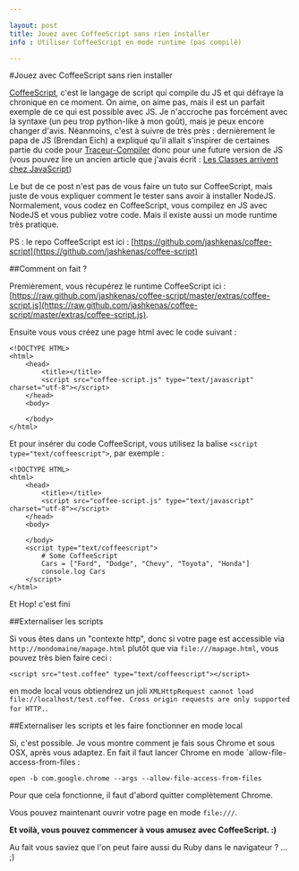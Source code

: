 ```yaml
---

layout: post
title: Jouez avec CoffeeScript sans rien installer
info : Utiliser CoffeeScript en mode runtime (pas compilé)

---
```


#Jouez avec CoffeeScript sans rien installer

[CoffeeScript](http://jashkenas.github.com/coffee-script/), c'est le langage de script qui compile du JS et qui défraye la chronique en ce moment. On aime, on aime pas, mais il est un parfait exemple de ce qui est possible avec JS. Je n'accroche pas forcément avec la syntaxe (un peu trop python-like à mon goût), mais je peux encore changer d'avis. Néanmoins, c'est à suivre de très près : dernièrement le papa de JS (Brendan Eich) a expliqué qu'il allait s'inspirer de certaines partie du code pour [Traceur-Compiler](http://code.google.com/p/traceur-compiler/) donc pour une future version de JS (vous pouvez lire un ancien article que j'avais écrit : [Les Classes arrivent chez JavaScript](https://github.com/k33g/articles/blob/master/2011-05-06-TRACEUR-COMPILER.md))

Le but de ce post n'est pas de vous faire un tuto sur CoffeeScript, mais juste de vous expliquer comment le tester sans avoir à installer NodeJS. Normalement, vous codez en CoffeeScript, vous compilez en JS avec NodeJS et vous publiez votre code. Mais il existe aussi un mode runtime très pratique.

PS : le repo CoffeeScript est ici : [https://github.com/jashkenas/coffee-script](https://github.com/jashkenas/coffee-script)

##Comment on fait ?

Premièrement, vous récupérez le runtime CoffeeScript ici : [https://raw.github.com/jashkenas/coffee-script/master/extras/coffee-script.js](https://raw.github.com/jashkenas/coffee-script/master/extras/coffee-script.js).

Ensuite vous vous créez une page html avec le code suivant :


    <!DOCTYPE HTML>
    <html>
        <head>
            <title></title>
            <script src="coffee-script.js" type="text/javascript" charset="utf-8"></script>
        </head>
        <body>

        </body>
    </html>


Et pour insérer du code CoffeeScript, vous utilisez la balise `<script type="text/coffeescript">`, par exemple :

    <!DOCTYPE HTML>
    <html>
        <head>
            <title></title>
            <script src="coffee-script.js" type="text/javascript" charset="utf-8"></script>
        </head>
        <body>

        </body>
        <script type="text/coffeescript">
            # Some CoffeeScript
            Cars = ["Ford", "Dodge", "Chevy", "Toyota", "Honda"]
            console.log Cars
        </script>
    </html>


Et Hop! c'est fini

##Externaliser les scripts

Si vous êtes dans un "contexte http", donc si votre page est accessible via `http://mondomaine/mapage.html` plutôt que via `file:///mapage.html`, vous pouvez très bien faire ceci :


    <script src="test.coffee" type="text/coffeescript"></script>


en mode local vous obtiendrez un joli `XMLHttpRequest cannot load file://localhost/test.coffee. Cross origin requests are only supported for HTTP.`.

##Externaliser les scripts et les faire fonctionner en mode local

Si, c'est possible. Je vous montre comment je fais sous Chrome et sous OSX, après vous adaptez. En fait il faut lancer Chrome en mode `allow-file-access-from-files :

    open -b com.google.chrome --args --allow-file-access-from-files

Pour que cela fonctionne, il faut d'abord quitter complètement Chrome.

Vous pouvez maintenant ouvrir votre page en mode `file:///`.

**Et voilà, vous pouvez commencer à vous amusez avec CoffeeScript. :)**

Au fait vous saviez que l'on peut faire aussi du Ruby dans le navigateur ? ... ;)
